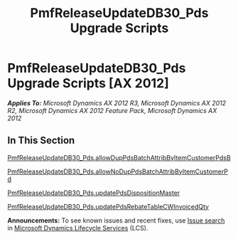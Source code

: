 ﻿---
title: PmfReleaseUpdateDB30_Pds Upgrade Scripts
TOCTitle: PmfReleaseUpdateDB30_Pds Upgrade Scripts
ms:assetid: 21bce879-1872-4f06-9b74-2519b2e73e05
ms:mtpsurl: https://msdn.microsoft.com/en-us/library/JJ684928(v=AX.60)
ms:contentKeyID: 49707130
ms.date: 05/18/2015
mtps_version: v=AX.60
---

# PmfReleaseUpdateDB30\_Pds Upgrade Scripts [AX 2012]


_**Applies To:** Microsoft Dynamics AX 2012 R3, Microsoft Dynamics AX 2012 R2, Microsoft Dynamics AX 2012 Feature Pack, Microsoft Dynamics AX 2012_

## In This Section

[PmfReleaseUpdateDB30\_Pds.allowDupPdsBatchAttribByItemCustomerPdsB](pmfreleaseupdatedb30-pds-allowduppdsbatchattribbyitemcustomerpdsb.md)

[PmfReleaseUpdateDB30\_Pds.allowNoDupPdsBatchAttribByItemCustomerPd](pmfreleaseupdatedb30-pds-allownoduppdsbatchattribbyitemcustomerpd.md)

[PmfReleaseUpdateDB30\_Pds.updatePdsDispositionMaster](pmfreleaseupdatedb30-pds-updatepdsdispositionmaster.md)

[PmfReleaseUpdateDB30\_Pds.updatePdsRebateTableCWInvoicedQty](pmfreleaseupdatedb30-pds-updatepdsrebatetablecwinvoicedqty.md)

  
**Announcements:** To see known issues and recent fixes, use [Issue search](http://go.microsoft.com/fwlink/?linkid=389258) in [Microsoft Dynamics Lifecycle Services](http://go.microsoft.com/fwlink/?linkid=306505) (LCS).

